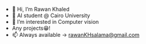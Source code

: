 - 👋 Hi, I’m Rawan Khaled
- 🤖 AI student @ Cairo University
- 👀 I’m interested in Computer vision
- Any projects😁! 
- 📫 Always available -> rawanKHsalama@gmail.com 

<!---
Rawan-Kh/Rawan-Kh is a ✨ special ✨ repository because its `README.md` (this file) appears on your GitHub profile.
You can click the Preview link to take a look at your changes.
--->
